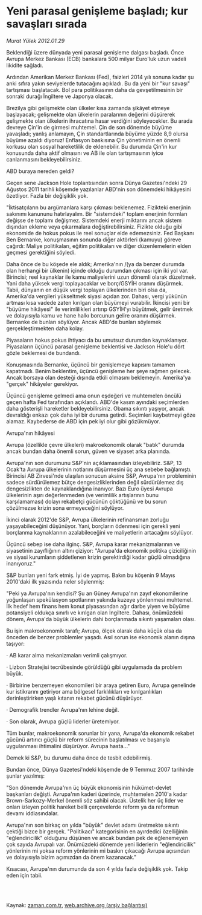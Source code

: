 # Yeni parasal  genişleme başladı; kur savaşları sırada

*Murat Yülek 2012.01.29*

<td class="columnist-detail">
<p>Beklendiği üzere dünyada yeni parasal genişleme dalgası başladı. Önce Avrupa Merkez Bankası (ECB) bankalara 500 milyar Euro'luk uzun vadeli likidite sağladı.</p>
<p>
<div id="haberMetinDiv">
<p>Ardından Amerikan Merkez Bankası (Fed), faizleri 2014 yılı sonuna kadar şu anki sıfıra yakın seviyelerde tutacağını açıkladı. Bu da yeni bir "kur savaşı" tartışması başlatacak. Bol para politikasının daha da gevşetilmesinin bir sonraki durağı İngiltere ve Japonya olacak.
<p>Brezilya gibi gelişmekte olan ülkeler kısa zamanda şikâyet etmeye başlayacak; gelişmekte olan ülkelerin paralarının değerini düşürerek gelişmekte olan ülkelerin ihracatına hasar verdiğini söyleyecekler. Bu arada devreye Çin'in de girmesi muhtemel. Çin de son dönemde büyüme yavaşladı; yanlış anlamayın, Çin standartlarında büyüme yüzde 8,9 olursa büyüme azaldı diyoruz! Enflasyon baskısına Çin yönetiminin en önemli korkusu olan sosyal hareketlilik de eklenebilir. Bu durumda Çin'in kur konusunda daha aktif olmasını ve AB ile olan tartışmasının iyice canlanmasını bekleyebilirsiniz.
<p>ABD buraya nereden geldi?
<p>Geçen sene Jackson Hole toplantısından sonra Dünya Gazetesi'ndeki 29 Ağustos 2011 tarihli köşemde yazılanlar ABD'nin son dönemdeki hikâyesini özetliyor. Fazla bir değişiklik yok. 
<p>"İktisatçıların bu argümanlara karşı çıkması beklenemez. Fizikteki enerjinin sakınımı kanununu hatırlayalım. Bir "sistemdeki" toplam enerjinin formları değişse de toplamı değişmez. Sistemdeki enerji miktarını ancak sistem dışından ekleme veya çıkarmalara değiştirebilirsiniz. Fizikte olduğu gibi ekonomide de hokus pokus ile reel sonuçlar elde edemezsiniz. Fed Başkanı Ben Bernanke, konuşmasının sonunda diğer aktörleri (kamuyu) göreve çağırdı: Maliye politikaları, eğitim politikaları ve diğer düzenlemelerin elden geçmesi gerektiğini söyledi.
<p>Daha önce de bu köşede ele aldık; Amerika'nın /(ya da benzer durumda olan herhangi bir ülkenin) içinde olduğu durumdan çıkması için iki yol var. Birincisi; reel kaynaklar ile kamu maliyelerini uzun dönemli olarak düzeltmek. Yani daha yüksek vergi toplayacaklar ve borç/GSYİH oranını düşürmek. Tabii, dünyanın en düşük vergi toplayan ülkelerinden biri olsa da, Amerika'da vergileri yükseltmek siyasi açıdan zor. Dahası, vergi yükünün artması kısa vadede zaten kırılgan olan büyümeyi vurabilir. İkincisi yeni bir "büyüme hikâyesi" ile verimlilikleri artırıp GSYİH'yı büyütmek, gelir üretmek ve dolayısıyla kamu ve hane halkı borcunun gelire oranını düşürmek. Bernanke de bunları söylüyor. Ancak ABD'de bunları söylemek gerçekleştirmekten daha kolay.
<p>Piyasaların hokus pokus ihtiyacı da bu umutsuz durumdan kaynaklanıyor. Piyasaların üçüncü parasal genişleme beklentisi ve Jackson Hole'u dört gözle beklemesi de bundandı.
<p>Konuşmasında Bernanke, üçüncü bir genişlemeye kapısını tamamen kapatmadı. Benim beklentim, üçüncü genişleme her şeye rağmen gelecek. Ancak borsaya olan desteği dışında etkili olmasını beklemeyin. Amerika'ya "gerçek" hikâyeler gerekiyor.
<p>Üçüncü genişleme gelmedi ama onun eşdeğeri ve muhtemelen öncülü geçen hafta Fed tarafından açıklandı. ABD'de kasım ayındaki seçimlerden daha gösterişli hareketler bekleyebilirsiniz. Obama sıkıntı yaşıyor, ancak devraldığı enkazı çok daha iyi bir duruma getirdi. Seçimleri kaybetmeyi göze alamaz. Kaybederse de ABD için pek iyi olur gibi gözükmüyor.
<p>Avrupa'nın hikâyesi
<p>Avrupa (özellikle çevre ülkeleri) makroekonomik olarak "batık" durumda ancak bundan daha önemli sorun, güven ve siyaset arka planında.
<p>Avrupa'nın son durumunu S&amp;P'nin açıklamasından izleyebiliriz. S&amp;P, 13 Ocak'ta Avrupa ülkelerinin notlarını düşürmesini üç ana sebebe bağlamıştı. Birincisi AB Zirvesi'nde ulaşılan sonucun aksine S&amp;P, Avrupa'nın probleminin sadece sürdürülemez bütçe dengesizliklerinden değil sürdürülemez dış dengesizlikten de kaynaklandığına inanıyor. Bazı Euro üyesi Avrupa ülkelerinin aşırı değerlenmeden (ve verimlilik artışlarının bunu karşılamaması) dolayı rekabetçi gücünün çöktüğünü ve bu sorun çözülmezse krizin sona ermeyeceğini söylüyor.
<p>İkinci olarak 2012'de S&amp;P, Avrupa ülkelerinin refinansman zorluğu yaşayabileceğini düşünüyor. Yani, borçların ödenmesi için gerekli yeni borçlanma kaynaklarının azalabileceğini ve maliyetlerin artacağını söylüyor.
<p>Üçüncü sebep ise daha ilginç. S&amp;P, Avrupa karar mekanizmalarının ve siyasetinin zayıflığının altını çiziyor: "Avrupa'da ekonomik politika çiziciliğinin ve siyasi kurumların şiddetlenen krizin gerektirdiği kadar güçlü olmadığına inanıyoruz."
<p>S&amp;P bunları yeni fark etmiş. İyi de yapmış. Bakın bu köşenin 9 Mayıs 2010'daki ilk yazısında neler söylenmiş:
<p>"Peki ya Avrupa'nın kendisi? Şu an Güney Avrupa'nın zayıf ekonomilerine yoğunlaşan spekülasyon spotlarının yakında kuzeye yönlenmesi muhtemel. İlk hedef hem finans hem konut piyasasından ağır darbe yiyen ve büyüme potansiyeli oldukça sınırlı ve kırılgan olan İngiltere. Dahası, önümüzdeki dönem, Avrupa'da büyük ülkelerin dahi borçlanmada sıkıntı yaşamaları olası.
<p>Bu işin makroekonomik tarafı; Avrupa, ölçek olarak daha küçük olsa da önceden de benzer problemler yaşadı. Asıl sorun ise ekonomik alanın dışına taşıyor:
<p>· AB karar alma mekanizmaları verimli çalışmıyor.
<p>· Lizbon Stratejisi tecrübesinde görüldüğü gibi uygulamada da problem büyük.
<p>· Birbirine benzemeyen ekonomileri bir araya getiren Euro, Avrupa genelinde kur istikrarını getiriyor ama bölgesel farklılıkları ve kırılganlıkları derinleştirirken yaşlı kıtanın rekabet gücünü düşürüyor.
<p>· Demografik trendler Avrupa'nın lehine değil.
<p>· Son olarak, Avrupa güçlü liderler üretemiyor.
<p>Tüm bunlar, makroekonomik sorunlar bir yana, Avrupa'da ekonomik rekabet gücünü artırıcı güçlü bir reform sürecinin başlatılması ve başarıyla uygulanması ihtimalini düşürüyor. Avrupa hasta..."
<p>Demek ki S&amp;P, bu durumu daha önce de tesbit edebilirmiş.
<p>Bundan önce, Dünya Gazetesi'ndeki köşemde de 9 Temmuz 2007 tarihinde şunlar yazılmış:
<p>"Son dönemde Avrupa'nın üç büyük ekonomisinin hükümet-devlet başkanları değişti. Avrupa'nın kaderi üzerinde, muhtemelen 2010'a kadar Brown-Sarkozy-Merkel önemli söz sahibi olacak. Üstelik her üç lider ve onları izleyen politik hareket belli çerçevelerde reform ya da reformun devamı iddiasındalar.
<p>Avrupa'nın son birkaç on yılda "büyük" devlet adamı üretmekte sıkıntı çektiği bizce bir gerçek. "Politikacı" kategorisinin en ayırdedici özelliğinin "eğlendiricilik" olduğunu düşünen ve ancak bundan pek de eğlenemeyen çok sayıda Avrupalı var. Önümüzdeki dönemde yeni liderlerin "eğlendiricilik" yönlerinin mi yoksa reform yönlerinin mi baskın çıkacağı Avrupa açısından ve dolayısıyla bizim açımızdan da önem kazanacak."
<p>Kısacası, Avrupa'nın durumunda da son 4 yılda fazla değişiklik yok. Takip eden için tabii.</p></p></p></p></p></p></p></p></p></p></p></p></p></p></p></p></p></p></p></p></p></p></p></p></p></p></p></p></div>
</p>


<p><br>
		 </br></p></td>

Kaynak: [zaman.com.tr](http://zaman.com.tr/yazar.do?yazino=1236873), [web.archive.org (arşiv bağlantısı)](http://web.archive.org/web/20120209072015/http://www.zaman.com.tr:80/yazar.do?yazino=1236873)
